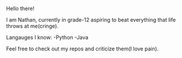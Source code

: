 Hello there!

I am Nathan, currently in grade-12 aspiring to beat everything that life throws at me(cringe).

Langauges I know:
-Python
-Java

Feel free to check out my repos and criticize them(I love pain).

